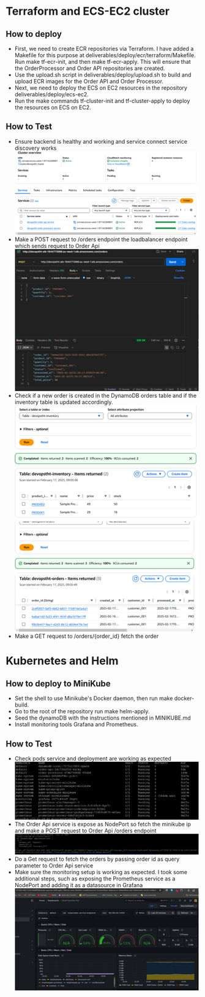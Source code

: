 # Terraform and ECS-EC2 cluster
## How to deploy
- First, we need to create ECR repositories via Terraform. I have added a Makefile for this purpose at deliverables/deploy/ecr/terraform/Makefile. Run make tf-ecr-init, and then make tf-ecr-apply. This will ensure that the OrderProcessor and Order API repositories are created.
- Use the upload.sh script in deliverables/deploy/upload.sh to build and upload ECR images for the Order API and Order Processor.
- Next, we need to deploy the ECS on EC2 resources in the repository deliverables/deploy/ecs-ec2.
- Run the make commands tf-cluster-init and tf-cluster-apply to deploy the resources on ECS on EC2.
## How to Test 
- Ensure backend is healthy and working and service connect service discovery works
![Backend](backend.png)
- Make a POST request to /orders endpoint the loadbalancer endpoint which sends request to Order Api
![Load balancer request](post.png)
- Check if a new order is created in the DynamoDB orders table and if the inventory table is updated accordingly. 
![Inventory DDB table](inventory.png) ![Orders DDB table](orders.png)
- Make a GET request to /orders/{order_id} fetch the order

# Kubernetes and Helm
## How to deploy to MiniKube
- Set the shell to use Minikube's Docker daemon, then run make docker-build.
- Go to the root of the repository run make helm-apply.
- Seed the dynamoDB with the instructions mentioned in MINIKUBE.md
- Install monitoring tools Grafana and Prometheus.

## How to Test 
- Check pods service and deployment are working as expected 
![Pods](<all pods.png>)
- The Order Api service is expose as NodePort so fetch the minikube ip and make a POST request to Order Api /orders endpoint
![minikube post](<minikube post.png>)
- Do a Get request to fetch the orders by passing order id as query parameter to Order Api service
- Make sure the monitoring setup is working as expected. I took some additional steps, such as exposing the Prometheus service as a NodePort and adding it as a datasource in Grafana
![grafana dashboard](<grafana dashboard.png>)